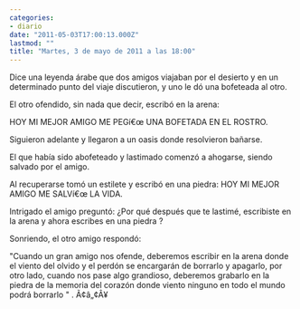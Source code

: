 ```yaml
---
categories:
- diario
date: "2011-05-03T17:00:13.000Z"
lastmod: ""
title: "Martes, 3 de mayo de 2011 a las 18:00"
---
```


Dice una leyenda árabe que dos amigos viajaban por el desierto y en un determinado punto del viaje discutieron, y uno le dó una bofeteada al otro.


El otro ofendido, sin nada que decir, escribó en la arena:

HOY MI MEJOR AMIGO ME PEGí€œ UNA BOFETADA EN EL ROSTRO.

Siguieron adelante y llegaron a un oasis donde resolvieron bañarse.

El que habí­a sido abofeteado y lastimado comenzó a ahogarse, siendo salvado por el amigo.

Al recuperarse tomó un estilete y escribó en una piedra:
HOY MI MEJOR AMIGO ME SALVí€œ LA VIDA.

Intrigado el amigo preguntó:
¿Por qué después que te lastimé, escribiste en la arena y ahora escribes en una piedra ?

Sonriendo, el otro amigo respondó:

"Cuando un gran amigo nos ofende, deberemos escribir en la arena donde el viento del olvido y el perdón se encargarán de borrarlo y apagarlo, por otro lado, cuando nos pase algo grandioso, deberemos grabarlo en la piedra de la memoria del corazón donde viento ninguno en todo el mundo podrá borrarlo " . Ã¢â„¢Â¥